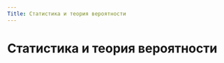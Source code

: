 ```yaml
---
Title: Статистика и теория вероятности
---
```



Статистика и теория вероятности
===============================
